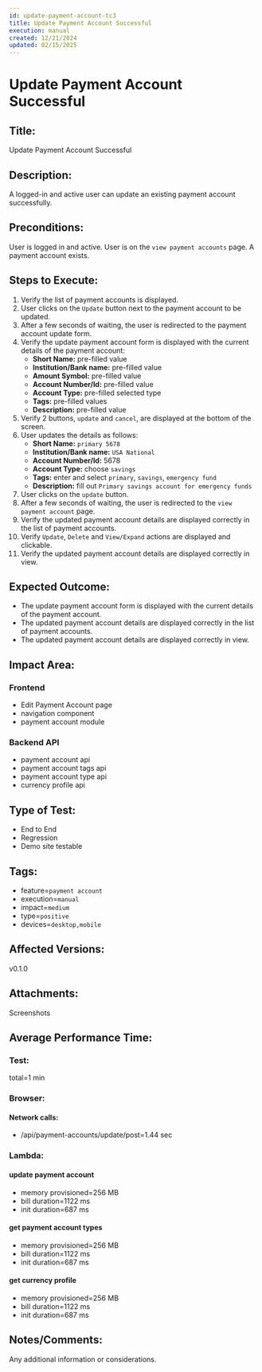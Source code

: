 ```yaml
---
id: update-payment-account-tc3
title: Update Payment Account Successful
execution: manual
created: 12/21/2024
updated: 02/15/2025
---
```


# Update Payment Account Successful

## Title:

Update Payment Account Successful

## Description:

A logged-in and active user can update an existing payment account successfully.

## Preconditions:

User is logged in and active. User is on the `view payment accounts` page. A payment account exists.

## Steps to Execute:

1. Verify the list of payment accounts is displayed.
2. User clicks on the `Update` button next to the payment account to be updated.
3. After a few seconds of waiting, the user is redirected to the payment account update form.
4. Verify the update payment account form is displayed with the current details of the payment account:
   - **Short Name:** pre-filled value
   - **Institution/Bank name:** pre-filled value
   - **Amount Symbol:** pre-filled value
   - **Account Number/Id:** pre-filled value
   - **Account Type:** pre-filled selected type
   - **Tags:** pre-filled values
   - **Description:** pre-filled value
5. Verify 2 buttons, `update` and `cancel`, are displayed at the bottom of the screen.
6. User updates the details as follows:
   - **Short Name:** `primary 5678`
   - **Institution/Bank name:** `USA National`
   - **Account Number/Id:** 5678
   - **Account Type:** choose `savings`
   - **Tags:** enter and select `primary`, `savings`, `emergency fund`
   - **Description:** fill out `Primary savings account for emergency funds`
7. User clicks on the `update` button.
8. After a few seconds of waiting, the user is redirected to the `view payment account` page.
9. Verify the updated payment account details are displayed correctly in the list of payment accounts.
10. Verify `Update`, `Delete` and `View/Expand` actions are displayed and clickable.
11. Verify the updated payment account details are displayed correctly in view.

## Expected Outcome:

- The update payment account form is displayed with the current details of the payment account.
- The updated payment account details are displayed correctly in the list of payment accounts.
- The updated payment account details are displayed correctly in view.

## Impact Area:

### Frontend

- Edit Payment Account page
- navigation component
- payment account module

### Backend API

- payment account api
- payment account tags api
- payment account type api
- currency profile api

## Type of Test:

- End to End
- Regression
- Demo site testable

## Tags:

- feature=`payment account`
- execution=`manual`
- impact=`medium`
- type=`positive`
- devices=`desktop,mobile`

## Affected Versions:

v0.1.0

## Attachments:

Screenshots

## Average Performance Time:

### Test:

total=1 min

### Browser:

#### Network calls:

- /api/payment-accounts/update/post=1.44 sec

### Lambda:

#### update payment account

- memory provisioned=256 MB
- bill duration=1122 ms
- init duration=687 ms

#### get payment account types

- memory provisioned=256 MB
- bill duration=1122 ms
- init duration=687 ms

#### get currency profile

- memory provisioned=256 MB
- bill duration=1122 ms
- init duration=687 ms

## Notes/Comments:

Any additional information or considerations.
